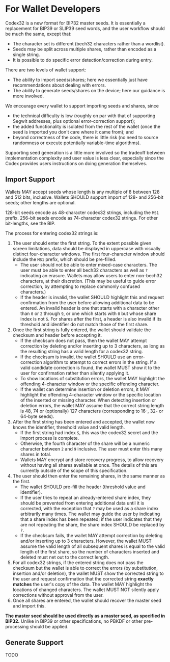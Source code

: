 # For Wallet Developers

Codex32 is a new format for BIP32 master seeds. It is essentially a replacement for
BIP39 or SLIP39 seed words, and the user workflow should be much the same, except
that:

* The character set is different (bech32 characters rather than a wordlist).
* Seeds may be split across multiple shares, rather than encoded as a single string.
* It is possible to do specific error detection/correction during entry.

There are two levels of wallet support:

* The ability to import seeds/shares; here we essentially just have recommendations about dealing with errors.
* The ability to generate seeds/shares on the device; here our guidance is more involved.

We encourage every wallet to support importing seeds and shares, since
* the technical difficulty is low (roughly on par with that of supporting Segwit addresses, plus optional error-correction support);
* the added functionality is isolated from the rest of the wallet (once the seed is imported you don't care where it came from); and
* beyond correctness of the code, there is little risk (no need to source randomness or execute potentially variable-time algorithms).

Supporting seed generation is a little more involved so the tradeoff between
implementation complexity and user value is less clear, especially since the
Codex provides users instructions on doing generation themselves.

## Import Support

Wallets MAY accept seeds whose length is any multiple of 8 between 128 and 512 bits, inclusive.
Wallets SHOULD support import of 128- and 256-bit seeds; other lengths are optional.

128-bit seeds encode as 48-character codex32 strings, including the `MS1` prefix.
256-bit seeds encode as 74-character codex32 strings. For other bit-lengths, see the BIP.

The process for entering codex32 strings is:

1. The user should enter the first string. To the extent possible given screen limitations, data should be displayed in uppercase with visually distinct four-character windows. The first four-character window should include the `MS1` prefix, which should be pre-filled.
   * The user should not be able to enter mixed-case characters. The user must be able to enter all bech32 characters as well as `?` indicating an erasure. Wallets may allow users to enter non-bech32 characters, at their discretion. (This may be useful to guide error correction, by attempting to replace commonly confused characters.)
   * If the header is invalid, the wallet SHOULD highlight this and request confirmation from the user before allowing additional data to be entered. An invalid header is one that starts with a character other than `0` or `2` through `9`, or one which starts with `0` but whose share index is not `S`. For shares after the first, a header is also invalid if its threshold and identifier do not match those of the first share.
1. Once the first string is fully entered, the wallet should validate the checksum and header before accepting it.
   * If the checksum does not pass, then the wallet MAY attempt correction by deleting and/or inserting up to 3 characters, as long as the resulting string has a valid length for a codex32 string.
   * If the checksum is invalid, the wallet SHOULD use an error-correction algorithm to attempt to correct errors in the string. If a valid candidate correction is found, the wallet MUST show it to the user for confirmation rather than silently applying it.
   * To show locations of substitution errors, the wallet MAY highlight the offending 4-character window or the specific offending character.
   * If the wallet can determine insertion or deletion errors, it MAY highlight the offending 4-character window or the specific location of the inserted or missing character. When detecting insertion or deletion errors, the wallet MAY assume that the correct string length is 48, 74 or (optionally) 127 characters (corresponding to 16-, 32- or 64-byte seeds).
1. After the first string has been entered and accepted, the wallet now knows the identifier, threshold value and valid length.
   * If the first string had index `S`, this was the codex32 secret and the import process is complete.
   * Otherwise, the fourth character of the share will be a numeric character between `2` and `9` inclusive. The user must enter this many shares in total.
   * Wallets MAY encrypt and store recovery progress, to allow recovery without having all shares available at once. The details of this are currently outside of the scope of this specification.
1. The user should then enter the remaining shares, in the same manner as the first.
   * The wallet SHOULD pre-fill the header (threshold value and identifier).
   * If the user tries to repeat an already-entered share index, they should be prevented from entering additional data until it is corrected, with the exception that `?` may be used as a share index arbitrarily many times. The wallet may guide the user by indicating that a share index has been repeated; if the user indicates that they are not repeating the share, the share index SHOULD be replaced by `?`.
   * If the checksum fails, the wallet MAY attempt correction by deleting and/or inserting up to 3 characters. However, the wallet MUST assume the valid length of all subsequent shares is equal to the valid length of the first share, so the number of characters inserted and deleted must net out to the correct length.
1. For all codex32 strings, if the entered string does not pass the checksum but the wallet is able to correct the errors (by substitution, insertion and/or deletion), the wallet MUST show the corrected string to the user and request confirmation that the corrected string **exactly matches** the user's copy of the data. The wallet MAY highlight the locations of changed characters. The wallet MUST NOT silently apply corrections without approval from the user.
1. Once all shares are entered, the wallet should recover the master seed and import this.

**The master seed should be used directly as a master seed, as specified in BIP32.**
Unlike in BIP39 or other specifications, no PBKDF or other pre-processing should be applied.

## Generate Support

TODO

